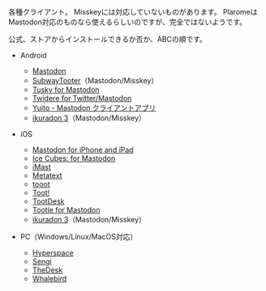 各種クライアント。
Misskeyには対応していないものがあります。
PlaromeはMastodon対応のものなら使えるらしいのですが、完全ではないようです。

公式、ストアからインストールできるか否か、ABCの順です。

* Android
    * [Mastodon](https://play.google.com/store/apps/details?id=org.joinmastodon.android)
    * [SubwayTooter](https://play.google.com/store/apps/details?id=jp.juggler.subwaytooter)（Mastodon/Misskey）
    * [Tusky for Mastodon](https://play.google.com/store/apps/details?id=com.keylesspalace.tusky)
    * [Twidere for Twitter/Mastodon](https://play.google.com/store/apps/details?id=org.mariotaku.twidere)
    * [Yuito - Mastodon クライアントアプリ](https://play.google.com/store/apps/details?id=net.accelf.yuito)
    * [ikuradon 3](https://github.com/potproject/ikuradon)（Mastodon/Misskey）

* iOS
    * [Mastodon for iPhone and iPad](https://apps.apple.com/us/app/mastodon-for-iphone-and-ipad/id1571998974)
    * [Ice Cubes: for Mastodon](https://apps.apple.com/us/app/ice-cubes-for-mastodon/id6444915884)
    * [iMast](https://apps.apple.com/us/app/imast/id1229461703)
    * [Metatext](https://apps.apple.com/us/app/metatext/id1523996615)
    * [tooot](https://apps.apple.com/us/app/tooot/id1549772269)
    * [Toot!](https://apps.apple.com/us/app/toot/id1229021451)
    * [TootDesk](https://apps.apple.com/app/id1591748028)
    * [Tootle for Mastodon](https://apps.apple.com/us/app/tootle-for-mastodon/id1236013466)
    * [ikuradon 3](https://github.com/potproject/ikuradon)（Mastodon/Misskey）

* PC（Windows/Linux/MacOS対応）
    * [Hyperspace](https://hyperspace.marquiskurt.net/)
    * [Sengi](https://nicolasconstant.github.io/sengi/)
    * [TheDesk](https://thedesk.top/)
    * [Whalebird](https://whalebird.social/)


